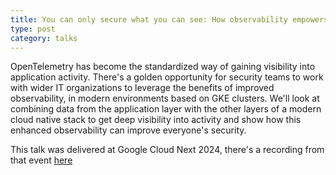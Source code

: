 ```yaml
---
title: You can only secure what you can see: How observability empowers security
type: post
category: talks
---
```


OpenTelemetry has become the standardized way of gaining visibility into application activity. There's a golden opportunity for security teams to work with wider IT organizations to leverage the benefits of improved observability, in modern environments based on GKE clusters. We'll look at combining data from the application layer with the other layers of a modern cloud native stack to get deep visibility into activity and show how this enhanced observability can improve everyone's security.

This talk was delivered at Google Cloud Next 2024, there's a recording from that event [here](https://youtu.be/xD-IjRAEYh8?si=dVce43lQtTnY0_OR)
